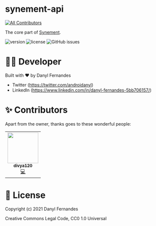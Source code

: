 # synement-api
<!-- ALL-CONTRIBUTORS-BADGE:START - Do not remove or modify this section -->
[![All Contributors](https://img.shields.io/badge/all_contributors-1-orange.svg?style=flat-square)](#contributors-)
<!-- ALL-CONTRIBUTORS-BADGE:END -->
The core part of [Synement](https://github.com/gitryder/synement).

![version](https://img.shields.io/badge/version-0.36-blue.svg) 
![license](https://img.shields.io/badge/license-CC0-red.svg)
![GitHub issues](https://img.shields.io/github/issues/grewscant/synement) 


👨‍💻 Developer
===============
Built with ❤︎ by Danyl Fernandes
- Twitter (https://twitter.com/androidanyl)
- LinkedIn (https://www.linkedin.com/in/danyl-fernandes-5bb706157/)

✨ Contributors
===============

Apart from the owner, thanks goes to these wonderful people:

<!-- ALL-CONTRIBUTORS-LIST:START - Do not remove or modify this section -->
<!-- prettier-ignore-start -->
<!-- markdownlint-disable -->
<table>
  <tr>
    <td align="center"><a href="https://github.com/divya120"><img src="https://avatars.githubusercontent.com/u/75532577?v=4?s=100" width="100px;" alt=""/><br /><sub><b>divya120</b></sub></a><br /><a href="https://github.com/gitryder/synement-api/commits?author=divya120" title="Code">💻</a></td>
  </tr>
</table>

<!-- markdownlint-restore -->
<!-- prettier-ignore-end -->

<!-- ALL-CONTRIBUTORS-LIST:END -->

📑 License
==========

Copyright (c) 2021 Danyl Fernandes

Creative Commons Legal Code, CC0 1.0 Universal
